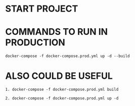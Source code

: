 # START PROJECT


# COMMANDS TO RUN IN PRODUCTION
```
docker-compose -f docker-compose.prod.yml up -d --build
```

# ALSO COULD BE USEFUL

```
1. docker-compose -f docker-compose.prod.yml build
```

  ```
2. docker-compose -f docker-compose.prod.yml up -d
  ```
